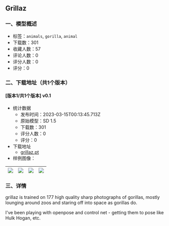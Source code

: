 ## Grillaz
### 一、模型概述

- 标签：`animals`, `gorilla`, `animal`
- 下载数：301
- 收藏人数：57
- 评论人数：0
- 评分人数：0
- 评分：0

### 二、下载地址（共1个版本）

#### [版本1/共1个版本] v0.1

- 统计数据
  - 发布时间：2023-03-15T00:13:45.713Z
  - 原始模型：SD 1.5
  - 下载数：301
  - 评分人数：0
  - 评分：0
- 下载地址
  - [grillaz.pt](https://civitai.com/api/download/models/22892)
- 样例图像：

| <img src="https://image.civitai.com/xG1nkqKTMzGDvpLrqFT7WA/7adfcb14-8db4-418d-c17f-98630f532800/width=450/247636.jpeg" /> | <img src="https://image.civitai.com/xG1nkqKTMzGDvpLrqFT7WA/16ac74d5-9ba9-411c-16a4-e36fdbe45800/width=450/247588.jpeg" /> | <img src="https://image.civitai.com/xG1nkqKTMzGDvpLrqFT7WA/cde6b8b4-6673-4ec1-4f8d-243408a49700/width=450/247586.jpeg" /> | <img src="https://image.civitai.com/xG1nkqKTMzGDvpLrqFT7WA/4b97eb2a-4609-4843-a596-6da782d95600/width=450/247635.jpeg" /> |
| ---- | ---- | ---- | ---- |


### 三、详情
<p>grillaz is trained on 177 high quality sharp photographs of gorillas, mostly lounging around zoos and staring off into space as gorillas do. </p><p></p><p>I've been playing with openpose and control net - getting them to pose like Hulk Hogan, etc.</p><p></p><p></p><p></p><p></p>